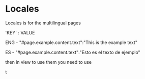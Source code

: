 # Locales

Locales is for the multilingual pages

'KEY' : VALUE

ENG - 
"#page.example.content.text":"This is the example text"

ES - 
"#page.example.content.text":"Esto es el texto de ejemplo"

then in view to use them you need to use 

t